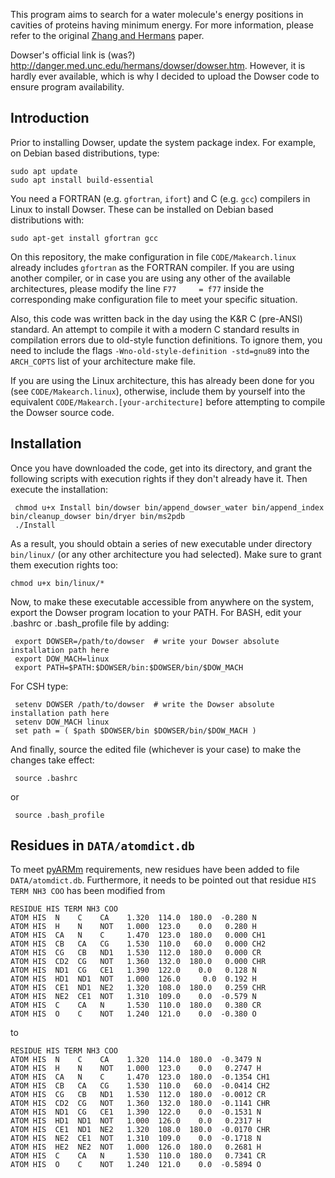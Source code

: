 This program aims to search for a water molecule's energy positions in cavities of proteins having minimum energy. For more information, please refer to the original [Zhang and Hermans](https://www.ncbi.nlm.nih.gov/pubmed/9162944) paper.

Dowser's official link is (was?) http://danger.med.unc.edu/hermans/dowser/dowser.htm. However, it is hardly ever available, which is why I decided to upload the Dowser code to ensure program availability.

## Introduction

Prior to installing Dowser, update the system package index. For example, on Debian based distributions, type:

    sudo apt update
    sudo apt install build-essential

You need a FORTRAN (e.g. `gfortran`, `ifort`) and C (e.g. `gcc`) compilers in Linux to install Dowser. These can be installed on Debian based distributions with:

    sudo apt-get install gfortran gcc

On this repository, the make configuration in file `CODE/Makearch.linux` already includes `gfortran` as the FORTRAN compiler. If you are using another compiler, or in case you are using any other of the available architectures, please modify the line `F77		= f77` inside the corresponding make configuration file to meet your specific situation.

Also, this code was written back in the day using the K&R C (pre-ANSI) standard. An attempt to compile it with a modern C standard results in compilation errors due to old-style function definitions. To ignore them, you need to include the flags `-Wno-old-style-definition -std=gnu89` into the `ARCH_COPTS` list of your architecture make file.

If you are using the Linux architecture, this has already been done for you (see `CODE/Makearch.linux`), otherwise, include them by yourself into the equivalent `CODE/Makearch.[your-architecture]` before attempting to compile the Dowser source code.

## Installation

Once you have downloaded the code, get into its directory, and grant the following scripts with execution rights if they don't already have it. Then execute the installation:

     chmod u+x Install bin/dowser bin/append_dowser_water bin/append_index bin/cleanup_dowser bin/dryer bin/ms2pdb
     ./Install

As a result, you should obtain a series of new executable under directory `bin/linux/` (or any other architecture you had selected). Make sure to grant them execution rights too:

    chmod u+x bin/linux/*

Now, to make these executable accessible from anywhere on the system, export the Dowser program location to your PATH. For BASH, edit your .bashrc or .bash_profile file by adding:

     export DOWSER=/path/to/dowser  # write your Dowser absolute installation path here
     export DOW_MACH=linux
     export PATH=$PATH:$DOWSER/bin:$DOWSER/bin/$DOW_MACH

For CSH type:

     setenv DOWSER /path/to/dowser  # write the Dowser absolute installation path here
     setenv DOW_MACH linux
     set path = ( $path $DOWSER/bin $DOWSER/bin/$DOW_MACH )

And finally, source the edited file (whichever is your case) to make the changes take effect:

     source .bashrc

or

     source .bash_profile
    

## Residues in `DATA/atomdict.db`

To meet [pyARMm](https://github.com/yaideltg/pyarmm) requirements, new residues have been added to file `DATA/atomdict.db`. Furthermore, it needs to be pointed out that residue `HIS TERM NH3 COO` has been modified from

```
RESIDUE HIS TERM NH3 COO
ATOM HIS  N    C    CA    1.320  114.0  180.0  -0.280 N
ATOM HIS  H    N    NOT   1.000  123.0    0.0   0.280 H
ATOM HIS  CA   N    C     1.470  123.0  180.0   0.000 CH1
ATOM HIS  CB   CA   CG    1.530  110.0   60.0   0.000 CH2
ATOM HIS  CG   CB   ND1   1.530  112.0  180.0   0.000 CR
ATOM HIS  CD2  CG   NOT   1.360  132.0  180.0   0.000 CHR
ATOM HIS  ND1  CG   CE1   1.390  122.0    0.0   0.128 N
ATOM HIS  HD1  ND1  NOT   1.000  126.0     0.0  0.192 H
ATOM HIS  CE1  ND1  NE2   1.320  108.0  180.0   0.259 CHR
ATOM HIS  NE2  CE1  NOT   1.310  109.0    0.0  -0.579 N
ATOM HIS  C    CA   N     1.530  110.0  180.0   0.380 CR
ATOM HIS  O    C    NOT   1.240  121.0    0.0  -0.380 O
```

to

```
RESIDUE HIS TERM NH3 COO
ATOM HIS  N    C    CA    1.320  114.0  180.0  -0.3479 N
ATOM HIS  H    N    NOT   1.000  123.0    0.0   0.2747 H
ATOM HIS  CA   N    C     1.470  123.0  180.0  -0.1354 CH1
ATOM HIS  CB   CA   CG    1.530  110.0   60.0  -0.0414 CH2
ATOM HIS  CG   CB   ND1   1.530  112.0  180.0  -0.0012 CR
ATOM HIS  CD2  CG   NOT   1.360  132.0  180.0  -0.1141 CHR
ATOM HIS  ND1  CG   CE1   1.390  122.0    0.0  -0.1531 N
ATOM HIS  HD1  ND1  NOT   1.000  126.0    0.0   0.2317 H
ATOM HIS  CE1  ND1  NE2   1.320  108.0  180.0  -0.0170 CHR
ATOM HIS  NE2  CE1  NOT   1.310  109.0    0.0  -0.1718 N
ATOM HIS  HE2  NE2  NOT   1.000  126.0  180.0   0.2681 H
ATOM HIS  C    CA   N     1.530  110.0  180.0   0.7341 CR
ATOM HIS  O    C    NOT   1.240  121.0    0.0  -0.5894 O
```

